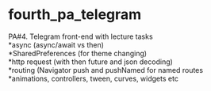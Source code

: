 # fourth_pa_telegram

PA#4. Telegram front-end with lecture tasks<br />
*async (async/await vs then)<br />
*SharedPreferences (for theme changing)<br />
*http request (with then future and json decoding)<br />
*routing (Navigator push and pushNamed for named routes<br />
*animations, controllers, tween, curves, widgets etc
